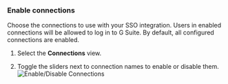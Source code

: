 ### Enable connections

Choose the connections to use with your SSO integration. Users in enabled connections will be allowed to log in to G Suite. By default, all configured connections are enabled.

1. Select the **Connections** view.

2. Toggle the sliders next to connection names to enable or disable them.
![Enable/Disable Connections](https://auth0.com/docs/media/articles/dashboard/sso-integrations/settings-connections-g-suite.png)